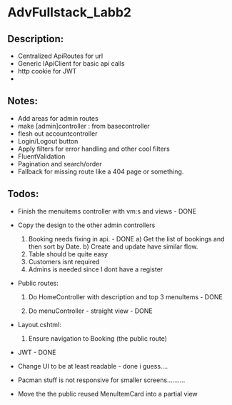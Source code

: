 # AdvFullstack_Labb2

## Description:

- Centralized ApiRoutes for url
- Generic IApiClient for basic api calls
- http cookie for JWT
- 

## Notes:

- Add areas for admin routes
- make [admin]controller : from basecontroller
- flesh out accountcontroller
- Login/Logout button
- Apply filters for error handling and other cool filters
- FluentValidation
- Pagination and search/order
- Fallback for missing route like a 404 page or something.

## Todos:

- Finish the menuitems controller with vm:s and views - DONE
- Copy the design to the other admin controllers
	1. Booking needs fixing in api. - DONE
		a) Get the list of bookings and then sort by Date.
		b) Create and update have similar flow. 
	2. Table should be quite easy
	3. Customers isnt required
	4. Admins is needed since I dont have a register
- Public routes: 
	1. Do HomeController with description and top 3 menuItems - DONE

	2. Do menuController - straight view - DONE
- Layout.cshtml:

	1. Ensure navigation to Booking (the public route) 

- JWT - DONE
- Change UI to be at least readable - done i guess....
- Pacman stuff is not responsive for smaller screens..........
- Move the the public reused MenuItemCard into a partial view